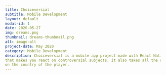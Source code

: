 ```yaml
---
title: Choiceversial
subtitle: Mobile Development
layout: default
modal-id: 1
date: 2020-05-27
img: dreams.png
thumbnail: dreams-thumbnail.png
alt: image-alt
project-date: May 2020
category: Mobile Development
description: Choiceversial is a mobile app project made with React Native for cross-platform publishing. It's an application
that makes you react on controversial subjects, it also takes all the results in a database through a web api to make clear statistics based
on the country of the player.
---
```

